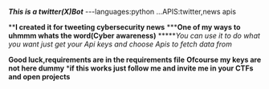 ***This is a twitter(X)Bot***
---languages:python
...APIS:twitter,news apis

****I created it for tweeting cybersecurity news**
*****One of my ways to uhmmm whats the word(Cyber awareness)**
******You can use it to do what you want just get your Api keys and choose Apis to fetch data from*

**Good luck,requirements are in the requirements file**
**Ofcourse my keys are not here dummy**
***if this works just follow me and invite me in your CTFs and open projects**
